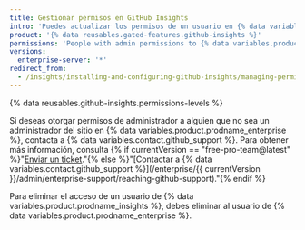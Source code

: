 ```yaml
---
title: Gestionar permisos en GitHub Insights
intro: 'Puedes actualizar los permisos de un usuario en {% data variables.product.prodname_insights %}.'
product: '{% data reusables.gated-features.github-insights %}'
permissions: 'People with admin permissions to {% data variables.product.prodname_insights %} can manage permissions.'
versions:
  enterprise-server: '*'
redirect_from:
  - /insights/installing-and-configuring-github-insights/managing-permissions-in-github-insights
---
```

{% data reusables.github-insights.permissions-levels %}

Si deseas otorgar permisos de administrador a alguien que no sea un administrador del sitio en {% data variables.product.prodname_enterprise %}, contacta a {% data variables.contact.github_support %}. Para obtener más información, consulta {% if currentVersion == "free-pro-team@latest" %}"[Enviar un ticket](/github/working-with-github-support/submitting-a-ticket)."{% else %}"[Contactar a {% data variables.contact.github_support %}](/enterprise/{{ currentVersion }}/admin/enterprise-support/reaching-github-support)."{% endif %}

Para eliminar el acceso de un usuario de {% data variables.product.prodname_insights %}, debes eliminar al usuario de {% data variables.product.prodname_enterprise %}.
